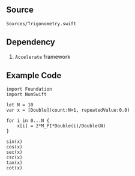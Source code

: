 ## Source
`Sources/Trigonometry.swift`

## Dependency

1. `Accelerate` framework

## Example Code

```{swift}
import Foundation
import NumSwift

let N = 10
var x = [Double](count:N+1, repeatedValue:0.0)

for i in 0...N {
    x[i] = 2*M_PI*Double(i)/Double(N)
}

sin(x)
cos(x)
sec(x)
csc(x)
tan(x)
cot(x)
```
